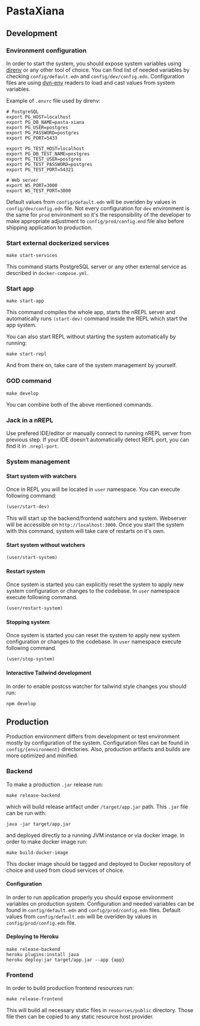 # PastaXiana

## Development

### Environment configuration

In order to start the system, you should expose system variables using [direnv](https://direnv.net/) or any other tool of choice. You can find list of needed variables by checking `config/default.edn` and `config/dev/config.edn`. Configuration files are using [dyn-env](https://github.com/walmartlabs/dyn-edn) readers to load and cast values from system variables.


Example of `.envrc` file used by direnv:
```
# PostgreSQL
export PG_HOST=localhost
export PG_DB_NAME=pasta-xiana
export PG_USER=postgres
export PG_PASSWORD=postgres
export PG_PORT=5433

export PG_TEST_HOST=localhost
export PG_DB_TEST_NAME=postgres
export PG_TEST_USER=postgres
export PG_TEST_PASSWORD=postgres
export PG_TEST_PORT=54321

# Web server
export WS_PORT=3000
export WS_TEST_PORT=3000
```

Default values from `config/default.edn` will be overiden by values in `config/dev/config.edn` file. Not every configuration for `dev` environment is the same for `prod` environment so it's the responsibility of the developer to make appropriate adjustment to `config/prod/config.end` file also before shipping application to production.

### Start external dockerized services

```shell
make start-services
```

This command starts PostgreSQL server or any other external service as described in `docker-compose.yml`.


### Start app

```shell
make start-app
```

This command compiles the whole app, starts the nREPL server and automatically runs `(start-dev)` command inside the REPL which start the app system.

You can also start REPL without starting the system automatically by running:

```shell
make start-repl
```

And from there on, take care of the system management by yourself. 

### GOD command

```shell
make develop
```

You can combine both of the above mentioned commands.

### Jack in a nREPL

Use prefered IDE/editor or manually connect to running nREPL server from previous step. If your IDE doesn't automatically detect REPL port, you can find it in `.nrepl-port`.

### System management

#### Start system with watchers

Once in REPL you will be located in `user` namespace. You can execute following command:

```clojure
(user/start-dev)
```

This will start up the backend/frontend watchers and system. Webserver will be accessible on `http://localhost:3000`. Once you start the system with this command, system will take care of restarts on it's own.

#### Start system without watchers

```clojure
(user/start-system)
```

#### Restart system

Once system is started you can explicitly reset the system to apply new system configuration or changes to the codebase. In `user` namespace execute following command.

```clojure
(user/restart-system)
```

#### Stopping system

Once system is started you can reset the system to apply new system configuration or changes to the codebase. In `user` namespace execute following command.

```clojure
(user/stop-system)
```

#### Interactive Tailwind development

In order to enable postcss watcher for tailwind style changes you should run:

```shell
npm develop
```

## Production

Production environment differs from development or test environment mostly by configuration of the system. Configuration files can be found in `config/{environment}` directories. Also, production artifacts and builds are more optimized and minified.

### Backend

To make a production `.jar` release run:

```shell
make release-backend
```

which will build release artifact under `/target/app.jar` path. This `.jar` file can be run with:

```shell
java -jar target/app.jar
```

and deployed directly to a running JVM instance or via docker image. In order to make docker image run:

```shell
make build-docker-image
```

This docker image should be tagged and deployed to Docker repository of choice and used from cloud services of choice.

#### Configuration

In order to run application properly you should expose environment variables on production system. Configuration and needed variables can be found in `config/default.edn` and `config/prod/config.edn` files. Default values from `config/default.edn` will be overiden by values in `config/prod/config.edn` file.

#### Deploying to Heroku

```shell
make release-backend
heroku plugins:install java
heroku deploy:jar target/app.jar --app {app}
```

### Frontend

In order to build production frontend resources run:

```shell
make release-frontend
```

This will build all necessary static files in `resources/public` directory. Those file then can be copied to any static resource host provider.